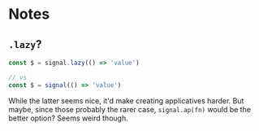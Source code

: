 # Notes

## `.lazy`?

```js
const $ = signal.lazy(() => 'value')

// vs
const $ = signal(() => 'value')
```

While the latter seems nice, it'd make creating applicatives harder. 
But maybe, since those probably the rarer case, `signal.ap(fn)` would be the better option?
Seems weird though.
